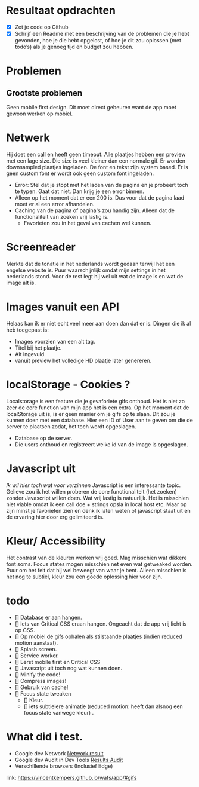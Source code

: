 # Resultaat opdrachten

- [x] Zet je code op Github
- [x] Schrijf een Readme met een beschrijving van de problemen die je hebt gevonden, hoe je die hebt opgelost, of hoe je dit zou oplossen (met todo’s) als je genoeg tijd en budget zou hebben.

# Problemen

## Grootste problemen
Geen mobile first design. Dit moet direct gebeuren want de app moet gewoon werken op mobiel.

# Netwerk

Hij doet een call en heeft geen timeout. Alle plaatjes hebben een preview met een lage size. Die size is veel kleiner dan een normale gif.
Er worden downsampled plaatjes ingeladen. De font en tekst zijn system based. Er is geen custom font er wordt ook geen custom font ingeladen.

- Error: Stel dat je stopt met het laden van de pagina en je probeert toch te typen. Gaat dat niet. Dan krijg je een error binnen.
- Alleen op het moment dat er een 200 is. Dus voor dat de pagina laad moet er al een error afhandelen.
- Caching van de pagina of pagina's zou handig zijn. Alleen dat de functionaliteit van zoeken vrij lastig is.
  - Favorieten zou in het geval van cachen wel kunnen.

# Screenreader

Merkte dat de tonatie in het nederlands wordt gedaan terwijl het een engelse website is. Puur waarschijnlijk omdat mijn settings in het nederlands stond.
Voor de rest legt hij wel uit wat de image is en wat de image alt is. 

# Images vanuit een API

Helaas kan ik er niet echt veel meer aan doen dan dat er is.
Dingen die ik al heb toegepast is:
- Images voorzien van een alt tag.
- Titel bij het plaatje.
- Alt ingevuld.
- vanuit preview het volledige HD plaatje later genereren.

# localStorage - Cookies ?

Localstorage is een feature die je gevaforiete gifs onthoud.
Het is niet zo zeer de core function van mijn app het is een extra. Op het moment dat de localStorage uit is, is er geen manier om je gifs op te slaan.
Dit zou je kunnen doen met een database. Hier een ID of User aan te geven om die de server te plaatsen zodat, het toch wordt opgeslagen.

- Database op de server.
- Die users onthoud en registreert welke id van de image is opgeslagen.


# Javascript uit
_Ik wil hier toch wat voor verzinnen_
Javascript is een interessante topic. Gelieve zou ik het willen proberen de core functionaliteit (het zoeken) zonder Javascript willen doen. Wat vrij lastig is natuurlijk. Het is misschien niet viable omdat ik een call doe + strings opsla in local host etc. Maar op zijn minst je favorieten zien en denk ik laten weten of javascript staat uit en de ervaring hier door erg gelimiteerd is.

# Kleur/ Accessibility
Het contrast van de kleuren werken vrij goed. Mag misschien wat dikkere font soms. Focus states mogen misschien net even wat getweaked worden. Puur om het feit dat hij wel beweegt van waar je bent. Alleen misschien is het nog te subtiel, kleur zou een goede oplossing hier voor zijn.


# todo

- [] Database er aan hangen.
- [] Iets van Critical CSS eraan hangen. Ongeacht dat de app vrij licht is op CSS.
- [] Op mobiel de gifs ophalen als stilstaande plaatjes (indien reduced motion aanstaat).
- [] Splash screen.
- [] Service worker.
- [] Eerst mobile first en Critical CSS
- [] Javascript uit toch nog wat kunnen doen.
- [] Minify the code!
- [] Compress images!
- [] Gebruik van cache!
- [] Focus state tweaken
  - [] Kleur.
  - [] iets subtielere animatie (reduced motion: heeft dan alsnog een focus state vanwege kleur) .



# What did i test.

- Google dev Network [Network result](network.png)
- Google dev Audit in Dev Tools [Results Audit](results-audit.png)
- Verschillende browsers (Inclusief Edge)


link: https://vincentkempers.github.io/wafs/app/#gifs
